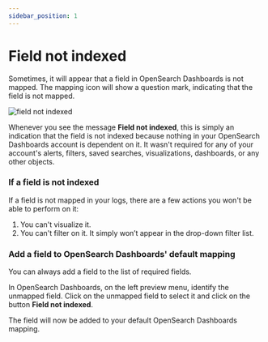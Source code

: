 ```yaml
---
sidebar_position: 1
---
```



# Field not indexed


Sometimes, it will appear that a field in OpenSearch Dashboards is not mapped. The mapping icon will show a <i class="fas fa-question"></i> question mark, indicating that the field is not mapped. 


![field not indexed](https://dytvr9ot2sszz.cloudfront.net/logz-docs/kibana/field-not-indexed_aug2021.png)


Whenever you see the message **Field not indexed**, this is simply an indication that the field is not indexed because nothing in your OpenSearch Dashboards account is dependent on it. It wasn't required for any of your account's alerts, filters, saved searches, visualizations, dashboards, or any other objects.

### If a field is not indexed

If a field is not mapped in your logs, there are a few actions you won't be able to perform on it:

1. You can't visualize it.
2. You can't filter on it. It simply won’t appear in the drop-down filter list.

### Add a field to OpenSearch Dashboards' default mapping

You can always add a field to the list of required fields.

In OpenSearch Dashboards, on the left preview menu, identify the unmapped field. Click on the unmapped field to select it and click on the button **Field not indexed**.

The field will now be added to your default OpenSearch Dashboards mapping.

